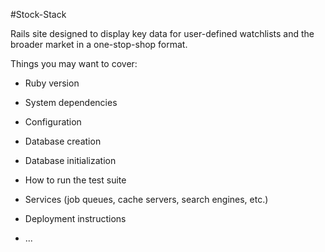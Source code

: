 #Stock-Stack

Rails site designed to display key data for user-defined watchlists and the broader market in a one-stop-shop format.



Things you may want to cover:

* Ruby version

* System dependencies

* Configuration

* Database creation

* Database initialization

* How to run the test suite

* Services (job queues, cache servers, search engines, etc.)

* Deployment instructions

* ...

